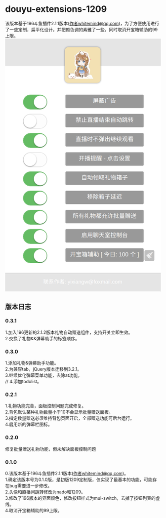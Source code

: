 # douyu-extensions-1209

该版本基于196斗鱼插件2.1.1版本(作者whitemind@qq.com)，为了方便使用进行了一些定制，扁平化设计，并把颜色调的素雅了一些，同时取消开宝箱辅助的99上限。  
![image](https://github.com/wyixiang/douyu-extensions-1209/blob/master/pic/UI.png)

## 版本日志

### 0.3.1
1.加入196更新的2.1.2版本礼物自动赠送组件，支持开关立即生效。  
2.交换了礼物&&弹幕助手的标签顺序。  

### 0.3.0
1.添加礼物&弹幕助手功能。  
2.为兼容tab，jQuery版本迁移到3.2.1。  
3.继续优化弹幕菜单功能，去除at功能。  
// 4.添加todolist。  

### 0.2.1
1.礼物功能完善，面板控制问题完成修复。  
2.背包默认某种礼物数量小于10不会显示批量赠送面板。  
3.指定数量赠送必须维持背包页面开启，全部赠送功能可后台运行。  
4.启用新的弹幕栏图标。  

### 0.2.0
修复批量赠送礼物功能，但未解决面板控制问题

### 0.1.0

0.该版本基于196斗鱼插件2.1.1版本(作者whitemind@qq.com)。  
1.确定该版本号为0.1.0版，是初版1209定制版，仅实现了最基本的功能，可能存在bug需要进一步修改。  
2.头像和直播间跳转修改为nado和1209。  
3.修改了196版本的界面颜色，修改按钮样式为mui-switch，去掉了按钮列表的虚线。  
4.取消开宝箱辅助的99上限。
